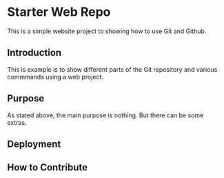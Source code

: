 # Starter Web Repo

This is a simple website project to showing how to use Git and Github.

## Introduction

This is example is to show different parts of the Git repository and various commmands using a web project.

## Purpose

As stated above, the main purpose is nothing. But there can be some extras.

## Deployment

## How to Contribute